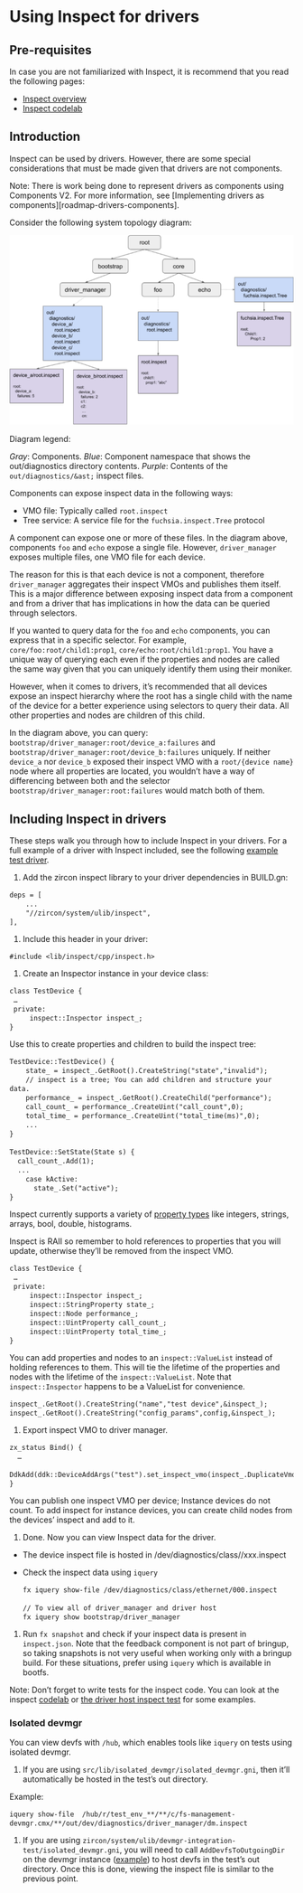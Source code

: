 # Using Inspect for drivers

## Pre-requisites

In case you are not familiarized with Inspect, it is recommend that you read the
following pages:

- [Inspect overview][inspect_overview]
- [Inspect codelab][inspect_codelab]

<!-- TODO(fxbug.dev/60811): link to the selectors doc when it's submitted -->

## Introduction

Inspect can be used by drivers. However, there are some special considerations that must be made
given that drivers are not components.

Note: There is work being done to represent drivers as components using Components V2. For more
information, see [Implementing drivers as components][roadmap-drivers-components].

Consider the following system topology diagram:

![Figure 1: example topology](inspect-topology.png)

Diagram legend:

*Gray*: Components.
*Blue*: Component namespace that shows the out/diagnostics directory contents.
*Purple*: Contents of the `out/diagnostics/&ast;` inspect files.

Components can expose inspect data in the following ways:

- VMO file: Typically called `root.inspect`
- Tree service: A service file for the `fuchsia.inspect.Tree` protocol

A component can expose one or more of these files. In the diagram above, components `foo` and
`echo` expose a single file. However, `driver_manager` exposes multiple files, one VMO file for
each device.

The reason for this is that each device is not a component, therefore `driver_manager` aggregates
their inspect VMOs and publishes them itself. This is a major difference between exposing inspect
data from a component and from a driver that has implications in how the data can be queried
through selectors.

If you wanted to query data for the `foo` and `echo` components, you can express that in a
specific selector. For example, `core/foo:root/child1:prop1`, `core/echo:root/child1:prop1`. You
have a unique way of querying each even if the properties and nodes are called the same way given
that you can uniquely identify them using their moniker.

However, when it comes to drivers, it’s recommended that all devices expose an inspect hierarchy
where the root has a single child with the name of the device for a better experience using
selectors to query their data. All other properties and nodes are children of this child.

In the diagram above, you can query: `bootstrap/driver_manager:root/device_a:failures` and
`bootstrap/driver_manager:root/device_b:failures` uniquely. If neither `device_a` nor `device_b`
exposed their inspect VMO with a `root/{device name}` node where all properties are located, you
wouldn’t have a way of differencing between both and the selector
`bootstrap/driver_manager:root:failures` would match both of them.

## Including Inspect in drivers

These steps walk you through how to include Inspect in your drivers. For a full example of a driver
with Inspect included, see the following [example test driver][example_test_driver].

1. Add the zircon inspect library to your driver dependencies in BUILD.gn:

  ```
  deps = [
      ...
      "//zircon/system/ulib/inspect",
  ],
  ```

1. Include this header in your driver:

  ```
  #include <lib/inspect/cpp/inspect.h>
  ```

1. Create an Inspector instance in your device class:

  ```
  class TestDevice {
   …
   private:
       inspect::Inspector inspect_;
  }
   ```

  Use this to create properties and children to build the inspect tree:

  ```
  TestDevice::TestDevice() {
      state_ = inspect_.GetRoot().CreateString("state","invalid");
      // inspect is a tree; You can add children and structure your data.
      performance_ = inspect_.GetRoot().CreateChild("performance");
      call_count_ = performance_.CreateUint("call_count",0);
      total_time_ = performance_.CreateUint("total_time(ms)",0);
      ...
  }

  TestDevice::SetState(State s) {
    call_count_.Add(1);
    ...
      case kActive:
        state_.Set("active");
  }
  ```

  Inspect currently supports a variety of [property types][property_types] like integers, strings,
  arrays, bool, double, histograms.

  Inspect is RAII so remember to hold references to properties that you will update, otherwise
  they’ll be removed from the inspect VMO.

  ```
  class TestDevice {
   …
   private:
       inspect::Inspector inspect_;
       inspect::StringProperty state_;
       inspect::Node performance_;
       inspect::UintProperty call_count_;
       inspect::UintProperty total_time_;
  }
  ```

  You can add properties and nodes to an  `inspect::ValueList` instead of holding references to them.
  This will tie the lifetime of the properties and nodes with the lifetime of the
  `inspect::ValueList`. Note that `inspect::Inspector` happens to be a ValueList for convenience.

  ```
  inspect_.GetRoot().CreateString("name","test device",&inspect_);
  inspect_.GetRoot().CreateString("config_params",config,&inspect_);
  ```

1. Export inspect VMO to driver manager.

  ```
  zx_status Bind() {
    …
      DdkAdd(ddk::DeviceAddArgs("test").set_inspect_vmo(inspect_.DuplicateVmo()));
  }
  ```

  You can publish one inspect VMO per device; Instance devices do not count. To add inspect for
  instance devices, you can create child nodes from the devices’ inspect and add to it.

1. Done. Now you can view Inspect data for the driver.

  - The device inspect file is hosted in /dev/diagnostics/class/<protocol>/xxx.inspect
  - Check the inspect data using `iquery`

    ```
    fx iquery show-file /dev/diagnostics/class/ethernet/000.inspect

    // To view all of driver_manager and driver host
    fx iquery show bootstrap/driver_manager
    ```

1. Run `fx snapshot` and check if your inspect data is present in `inspect.json`. Note that the
feedback component is not part of bringup, so taking snapshots is not very useful when working
only with a bringup build. For these situations, prefer using `iquery` which is available in bootfs.

  Note: Don’t forget to write tests for the inspect code. You can look at the inspect
  [codelab][inspect_codelab] or [the driver host inspect test][driver_host_inspect_test] for some
  examples.

### Isolated devmgr

You can view devfs with `/hub`, which enables tools like `iquery` on tests using isolated devmgr.

1. If you are using `src/lib/isolated_devmgr/isolated_devmgr.gni`, then it’ll automatically be
  hosted in the test’s out directory.

  Example:

  ```
  iquery show-file  /hub/r/test_env_**/**/c/fs-management-devmgr.cmx/**/out/dev/diagnostics/driver_manager/dm.inspect
  ```

1. If you are using `zircon/system/ulib/devmgr-integration-test/isolated_devmgr.gni`, you will need
to call `AddDevfsToOutgoingDir` on the devmgr instance ([example][devmgr_integration_test]) to host
devfs in the test’s out directory. Once this is done, viewing the inspect file is similar to the
previous point.




[selectors]: https://docs.google.com/document/d/1gI3FizKlTlth9DL8l7Ja9f7xuY_GKDffa5x1uZesLMY/edit
[inspect_overview]: /docs/development/diagnostics/inspect/README.md
[Inspect codelab]: /docs/development/diagnostics/inspect/codelab.md
[roadmap_drivers_components]: /docs/contribute/roadmap.md#implementing_drivers_as_components
[example_test_driver]: /src/devices/tests/driver-inspect-test/test-driver.cc
[property_types]: /docs/development/diagnostics/inspect/README.md#property
[inspect_codelab]: /docs/development/diagnostics/inspect/codelab/README.md
[driver_host_inspect_test]: /src/devices/bin/driver_host/inspect_test.cc
[devmgr_integration_test]: /zircon/system/ulib/devmgr-integration-test/test/launcher_test.cc#113
